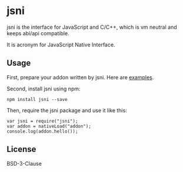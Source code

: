 # jsni
jsni is the interface for JavaScript and C/C++, which is vm neutral and keeps abi/api compatible.

It is acronym for JavaScript Native Interface.

## Usage
First, prepare your addon written by jsni. Here are [examples](https://github.com/alibaba/jsni/tree/example).

Second, install jsni using npm:

    npm install jsni --save

Then, require the jsni package and use it like this:

    var jsni = require("jsni");
    var addon = nativeLoad("addon");
    console.log(addon.hello());

## License
BSD-3-Clause